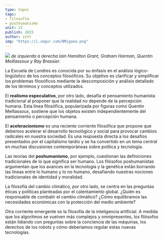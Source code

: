 ```yaml
---
type: topoi
tags: 
- filosofía
- posthumanismo
unit: 12
publish: 2015
author: zztt 
img: "https://i.imgur.com/BMjgaea.png"
---
```


![](https://i.imgur.com/BMjgaea.png)
*de izquierda a derecha Iain Hamilton Grant, Graham Harman, Quentin Meillassoux y Ray Brassier.*

La Escuela de Londres es conocida por su énfasis en el análisis lógico-lingüístico de los conceptos filosóficos. Su objetivo es clarificar y simplificar los problemas filosóficos mediante la descomposición y análisis detallado de los términos y conceptos utilizados.

El **realismo especulativo**, por otro lado, desafía el pensamiento humanista tradicional al proponer que la realidad no depende de la percepción humana. Esta línea filosófica, popularizada por figuras como Quentin Meillassoux, sostiene que los objetos existen independientemente del pensamiento o percepción humana.

El **aceleracionismo** es una reciente corriente filosófica que propone que debemos acelerar el desarrollo tecnológico y social para provocar cambios radicales en nuestra sociedad. Es una respuesta directa a los desafíos presentados por el capitalismo tardío y se ha convertido en un tema central en muchas discusiones contemporáneas sobre política y tecnología.

Las teorías del **poshumanismo**, por ejemplo, cuestionan las definiciones tradicionales de lo que significa ser humano. Los filósofos poshumanistas argumentan que los avances en la tecnología y la genética están borrando las líneas entre lo humano y lo no humano, desafiando nuestras nociones tradicionales de identidad y moralidad.

La filosofía del cambio climático, por otro lado, se centra en las preguntas éticas y políticas planteadas por el calentamiento global. ¿Quién es responsable de combatir el cambio climático? ¿Cómo equilibramos las necesidades económicas con la protección del medio ambiente?

Otra corriente emergente es la filosofía de la inteligencia artificial. A medida que los algoritmos se vuelven más complejos y omnipresentes, los filósofos están lidiando con preguntas sobre la conciencia de las máquinas, los derechos de los robots y cómo deberíamos regular estas nuevas tecnologías.

